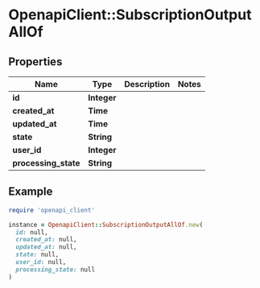 # OpenapiClient::SubscriptionOutputAllOf

## Properties

| Name | Type | Description | Notes |
| ---- | ---- | ----------- | ----- |
| **id** | **Integer** |  |  |
| **created_at** | **Time** |  |  |
| **updated_at** | **Time** |  |  |
| **state** | **String** |  |  |
| **user_id** | **Integer** |  |  |
| **processing_state** | **String** |  |  |

## Example

```ruby
require 'openapi_client'

instance = OpenapiClient::SubscriptionOutputAllOf.new(
  id: null,
  created_at: null,
  updated_at: null,
  state: null,
  user_id: null,
  processing_state: null
)
```

